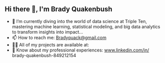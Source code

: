 ## Hi there 👋, I'm Brady Quakenbush

- 🌱 I’m currently diving into the world of data science at Triple Ten, mastering machine learning, statistical modeling, and big data analytics to transform insights into impact...
- 📫 How to reach me: Bradyquack@gmail.com
- 👨‍💻 All of my projects are available at:
- 📄 Know about my professional experiences: www.linkedin.com/in/
brady-quakenbush-849212154

